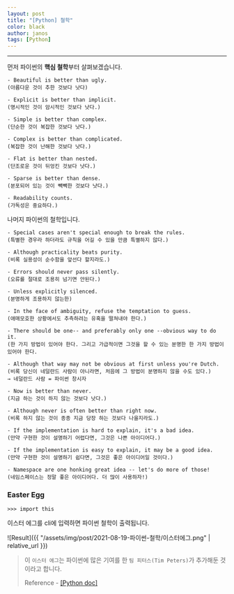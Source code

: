 ```yaml
---
layout: post
title: "[Python] 철학"
color: black
author: janos
tags: [Python]
---
```


---

먼저 파이썬의 **핵심 철학**부터 살펴보겠습니다.

```
- Beautiful is better than ugly. 
(아름다운 것이 추한 것보다 낫다)

- Explicit is better than implicit.
(명시적인 것이 암시적인 것보다 낫다.)

- Simple is better than complex.
(단순한 것이 복잡한 것보다 낫다.)

- Complex is better than complicated.
(복잡한 것이 난해한 것보다 낫다.)

- Flat is better than nested.
(단조로운 것이 뒤엉킨 것보다 낫다.)

- Sparse is better than dense.
(분포되어 있는 것이 빽빽한 것보다 낫다.)

- Readability counts.
(가독성은 중요하다.)
```

나머지 파이썬의 철학입니다.

```
- Special cases aren't special enough to break the rules.
(특별한 경우라 하더라도 규칙을 어길 수 있을 만큼 특별하지 않다.)

- Although practicality beats purity.
(비록 실용성이 순수함을 앞선다 할지라도.)

- Errors should never pass silently.
(오류를 절대로 조용히 넘기면 안된다.)

- Unless explicitly silenced.
(분명하게 조용하지 않는한)

- In the face of ambiguity, refuse the temptation to guess.
(애매모호한 상황에서도 추측하려는 유혹을 떨쳐내야 한다.)

- There should be one-- and preferably only one --obvious way to do it.
(한 가지 방법이 있어야 한다. 그리고 가급적이면 그것을 할 수 있는 분명한 한 가지 방법이 있어야 한다.

- Although that way may not be obvious at first unless you're Dutch.
(비록 당신이 네덜란드 사람이 아니라면, 처음에 그 방법이 분명하지 않을 수도 있다.)
→ 네덜란드 사람 = 파이썬 창시자

- Now is better than never.
(지금 하는 것이 하지 않는 것보다 낫다.)

- Although never is often better than right now.
(비록 하지 않는 것이 종종 지금 당장 하는 것보다 나을지라도.)

- If the implementation is hard to explain, it's a bad idea.
(만약 구현한 것이 설명하기 어렵다면, 그것은 나쁜 아이디어다.)

- If the implementation is easy to explain, it may be a good idea.
(만약 구현한 것이 설명하기 쉽다면, 그것은 좋은 아이디어일 것이다.)

- Namespace are one honking great idea -- let's do more of those!
(네임스페이스는 정말 좋은 아이디어다. 더 많이 사용하자!)
```

### Easter Egg

```
>>> import this
```

이스터 에그를 cli에 입력하면 파이썬 철학이 출력됩니다.

![Result]({{ "/assets/img/post/2021-08-19-파이썬-철학/이스터에그.png" | relative_url }})

> 이 `이스터 에그`는 파이썬에 많은 기여를 한 `팀 피터스(Tim Peters)`가 추가해둔 것이라고 합니다.
>
> Reference - [[Python doc]](https://www.python.org/dev/peps/pep-0020/)